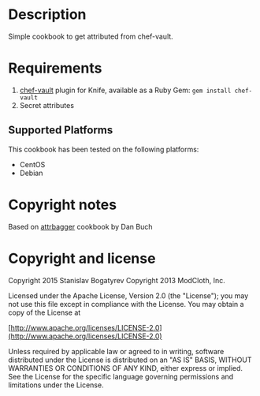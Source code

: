 # Description

Simple cookbook to get attributed from chef-vault.

# Requirements

1. [chef-vault](https://github.com/Nordstrom/chef-vault) plugin for Knife,
available as a Ruby Gem: `gem install chef-vault`
2. Secret attributes

## Supported Platforms

This cookbook has been tested on the following platforms:

* CentOS
* Debian

# Copyright notes

Based on [attrbagger](https://github.com/modcloth-cookbooks/attrbagger) cookbook by Dan Buch

# Copyright and license

Copyright 2015 Stanislav Bogatyrev
Copyright 2013 ModCloth, Inc.

Licensed under the Apache License, Version 2.0 (the "License");
you may not use this file except in compliance with the License.
You may obtain a copy of the License at

  [http://www.apache.org/licenses/LICENSE-2.0](http://www.apache.org/licenses/LICENSE-2.0)

Unless required by applicable law or agreed to in writing, software
distributed under the License is distributed on an "AS IS" BASIS,
WITHOUT WARRANTIES OR CONDITIONS OF ANY KIND, either express or implied.
See the License for the specific language governing permissions and
limitations under the License.
